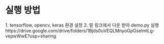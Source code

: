 <h1>실행 방법</h1>
1. tensorflow, opencv, keras 환경 설정
2. 밑 링크에서 다운 받아 demo.py 실행<br>
https://drive.google.com/drive/folders/1Bjds0uVEQLMnyoGpGselmILg-vepwWwE?usp=sharing
